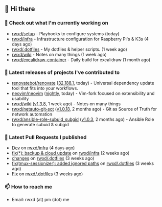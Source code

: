 ## 👋 Hi there

### 👷 Check out what I'm currently working on


- [rwxd/setup](https://github.com/rwxd/setup) - Playbooks to configure systems (today)
- [rwxd/infra](https://github.com/rwxd/infra) - Infrastructure configuration for Raspberry Pi&#39;s &amp; K3s (4 days ago)
- [rwxd/.dotfiles](https://github.com/rwxd/.dotfiles) - My dotfiles &amp; helper scripts. (1 week ago)
- [rwxd/wiki](https://github.com/rwxd/wiki) - Notes on many things (1 week ago)
- [rwxd/excalidraw-container](https://github.com/rwxd/excalidraw-container) - Daily build for excalidraw (1 month ago)

### 🔭 Latest releases of projects I've contributed to


- [renovatebot/renovate](https://github.com/renovatebot/renovate) ([32.188.1](https://github.com/renovatebot/renovate/releases/tag/32.188.1), today) - Universal dependency update tool that fits into your workflows.
- [neovim/neovim](https://github.com/neovim/neovim) ([nightly](https://github.com/neovim/neovim/releases/tag/nightly), today) - Vim-fork focused on extensibility and usability
- [rwxd/wiki](https://github.com/rwxd/wiki) ([v1.3.8](https://github.com/rwxd/wiki/releases/tag/v1.3.8), 1 week ago) - Notes on many things
- [rwxd/netauto-git-sot](https://github.com/rwxd/netauto-git-sot) ([v1.0.18](https://github.com/rwxd/netauto-git-sot/releases/tag/v1.0.18), 2 months ago) - Git as Source of Truth for network automation
- [rwxd/ansible-role-subuid_subgid](https://github.com/rwxd/ansible-role-subuid_subgid) ([v1.0.3](https://github.com/rwxd/ansible-role-subuid_subgid/releases/tag/v1.0.3), 2 months ago) - Ansible Role to generate subuid &amp; subgid

### 🔨 Latest Pull Requests I published


- [Dev](https://github.com/rwxd/infra/pull/65) on [rwxd/infra](https://github.com/rwxd/infra) (4 days ago)
- [fix(*): backup &amp; cloud update](https://github.com/rwxd/infra/pull/64) on [rwxd/infra](https://github.com/rwxd/infra) (2 weeks ago)
- [changes](https://github.com/rwxd/.dotfiles/pull/38) on [rwxd/.dotfiles](https://github.com/rwxd/.dotfiles) (3 weeks ago)
- [fix(tmux-sessionizer): added ignored paths](https://github.com/rwxd/.dotfiles/pull/37) on [rwxd/.dotfiles](https://github.com/rwxd/.dotfiles) (3 weeks ago)
- [Fix](https://github.com/rwxd/.dotfiles/pull/36) on [rwxd/.dotfiles](https://github.com/rwxd/.dotfiles) (3 weeks ago)

### 📫 How to reach me

- Email: rwxd (at) pm (dot) me
